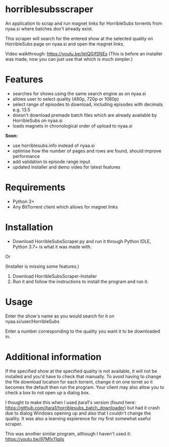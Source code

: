 # horriblesubsscraper
An application to scrap and run magnet links for HorribleSubs torrents from nyaa.si where batches don't already exist.

This scraper will search for the entered show at the selected quality on HorribleSubs page on nyaa.si and open the magnet links.

Video walkthrough: https://youtu.be/IetQGifSNEs (This is before an installer was made, now you can just use that which is much simpler.)

# Features
* searches for shows using the same search engine as on nyaa.si
* allows user to select quality (480p, 720p or 1080p)
* select range of episodes to download, including episodes with decimals e.g. 13.5
* doesn't download premade batch files which are already available by HorribleSubs on nyaa.si
* loads magnets in chronological order of upload to nyaa.si

**Soon:**
* use horriblesubs.info instead of nyaa.si
* optimise how the number of pages and rows are found, should improve performance
* add validation to episode range input
* updated installer and demo video for latest features

# Requirements
* Python 3+
* Any BitTorrent client which allows for magnet links

# Installation
* Download HorribleSubsScraper.py and run it through Python IDLE, Python 3.7+ is what it was made with.

Or

(Installer is missing some features.)
1. Download HorribleSubsScraper-Installer
2. Run it and follow the instructions to install the program and run it.

# Usage
Enter the show's name as you would search for it on nyaa.si/user/HorribleSubs

Enter a number corresponding to the quality you want it to be downloaded in.

# Additional information
If the specified show at the specified quality is not available, it will not be installed and you'd have to check that manually.
To avoid having to change the file download location for each torrent, change it on one torret so it becomes the default then run the program. Your client may also allow you to check a box to not open up a dialog box.

I thought to make this when I used jtara1's version (found here: https://github.com/jtara1/horriblesubs_batch_downloader) but had it crash due to dialog Windows opening up and also that I couldn't change the quality. It was also a learning expierence for my first somewhat useful scraper.

This was another similar program, although I haven't used it: https://youtu.be/97Mfx11qjIs
